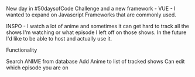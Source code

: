 New day in #50daysofCode Challenge and a new framework - VUE - I wanted to expand on Javascript Frameworks that are commonly used.

INSPO - I watch a lot of anime and sometimes it can get hard to track all the shows I'm watching or what episode I left off on those shows. In the future I'd like to be able to host and actually use it.

Functionality

Search ANIME from database
Add Anime to list of tracked shows
Can edit which episode you are on
